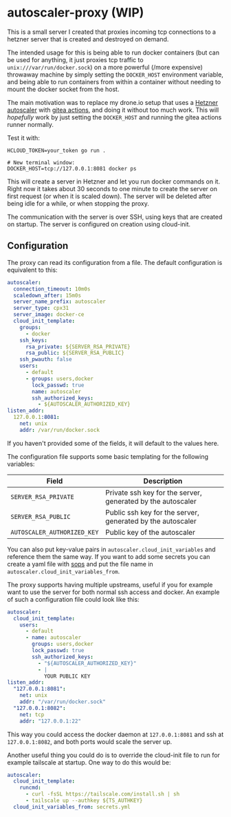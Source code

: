 # autoscaler-proxy (WIP)

This is a small server I created that proxies incoming tcp connections to a hetzner server that is created and destroyed on demand.

The intended usage for this is being able to run docker containers (but can be used for anything, it just proxies tcp traffic to `unix:///var/run/docker.sock`) on a more powerful (/more expensive) throwaway machine by simply setting the `DOCKER_HOST` environment variable, and being able to run containers from within a container without needing to mount the docker socket from the host.

The main motivation was to replace my drone.io setup that uses a [Hetzner autoscaler](https://autoscale.drone.io/install/hetzner/) with [gitea actions](https://github.com/go-gitea/gitea/releases/tag/v1.19.0), and doing it without too much work. This will _hopefully_ work by just setting the `DOCKER_HOST` and running the gitea actions runner normally.

Test it with:

```
HCLOUD_TOKEN=your_token go run .

# New terminal window:
DOCKER_HOST=tcp://127.0.0.1:8081 docker ps
```

This will create a server in Hetzner and let you run docker commands on it. Right now it takes about 30 seconds to one minute to create the server on first request (or when it is scaled down). The server will be deleted after being idle for a while, or when stopping the proxy.

The communication with the server is over SSH, using keys that are created on startup. The server is configured on creation using cloud-init.

## Configuration

The proxy can read its configuration from a file. The default configuration is equivalent to this:

```yaml
autoscaler:
  connection_timeout: 10m0s
  scaledown_after: 15m0s
  server_name_prefix: autoscaler
  server_type: cpx31
  server_image: docker-ce
  cloud_init_template:
    groups:
      - docker
    ssh_keys:
      rsa_private: ${SERVER_RSA_PRIVATE}
      rsa_public: ${SERVER_RSA_PUBLIC}
    ssh_pwauth: false
    users:
      - default
      - groups: users,docker
        lock_passwd: true
        name: autoscaler
        ssh_authorized_keys:
          - ${AUTOSCALER_AUTHORIZED_KEY}
listen_addr:
  127.0.0.1:8081:
    net: unix
    addr: /var/run/docker.sock
```

If you haven't provided some of the fields, it will default to the values here.

The configuration file supports some basic templating for the following variables:

| Field                       | Description                                                 |
| --------------------------- | ----------------------------------------------------------- |
| `SERVER_RSA_PRIVATE`        | Private ssh key for the server, generated by the autoscaler |
| `SERVER_RSA_PUBLIC`         | Public ssh key for the server, generated by the autoscaler  |
| `AUTOSCALER_AUTHORIZED_KEY` | Public key of the autoscaler                                |

You can also put key-value pairs in `autoscaler.cloud_init_variables` and reference them the same way. If you want to add some secrets you can create a yaml file with [sops](https://github.com/mozilla/sops) and put the file name in `autoscaler.cloud_init_variables_from`.

The proxy supports having multiple upstreams, useful if you for example want to use the server for both normal ssh access and docker. An example of such a configuration file could look like this:

```yaml
autoscaler:
  cloud_init_template:
    users:
      - default
      - name: autoscaler
        groups: users,docker
        lock_passwd: true
        ssh_authorized_keys:
          - "${AUTOSCALER_AUTHORIZED_KEY}"
          - |
            YOUR PUBLIC KEY
listen_addr:
  "127.0.0.1:8081":
    net: unix
    addr: "/var/run/docker.sock"
  "127.0.0.1:8082":
    net: tcp
    addr: "127.0.0.1:22"
```

This way you could access the docker daemon at `127.0.0.1:8081` and ssh at `127.0.0.1:8082`, and both ports would scale the server up.

Another useful thing you could do is to override the cloud-init file to run for example tailscale at startup. One way to do this would be:

```yaml
autoscaler:
  cloud_init_template:
    runcmd:
      - curl -fsSL https://tailscale.com/install.sh | sh
      - tailscale up --authkey ${TS_AUTHKEY}
  cloud_init_variables_from: secrets.yml
```
